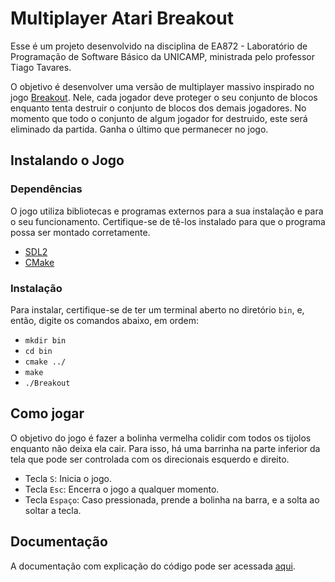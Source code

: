 # Multiplayer Atari Breakout

Esse é um projeto desenvolvido na disciplina de EA872 - Laboratório de Programação de Software Básico da UNICAMP, ministrada pelo professor Tiago Tavares.

O objetivo é desenvolver uma versão de multiplayer massivo inspirado no jogo [Breakout](https://en.wikipedia.org/wiki/Breakout_(video_game)). Nele, cada jogador deve proteger o seu conjunto de blocos enquanto tenta destruir o conjunto de blocos dos demais jogadores. No momento que todo o conjunto de algum jogador for destruido, este será eliminado da partida. Ganha o último que permanecer no jogo.

## Instalando o Jogo

### Dependências

O jogo utiliza bibliotecas e programas externos para a sua instalação e para o seu funcionamento. Certifique-se de tê-los instalado para que o programa possa ser montado corretamente.

- [SDL2](https://www.libsdl.org/download-2.0.php)
- [CMake](https://cmake.org/)

### Instalação

Para instalar, certifique-se de ter um terminal aberto no diretório ```bin```, e, então, digite os comandos abaixo, em ordem:

- ```mkdir bin```
- ```cd bin```
- ```cmake ../```
- ```make```
- ```./Breakout```

## Como jogar

O objetivo do jogo é fazer a bolinha vermelha colidir com todos os tijolos enquanto não deixa ela cair. Para isso, há uma barrinha na parte inferior da tela que pode ser controlada com os direcionais esquerdo e direito.
- Tecla ```S```: Inicia o jogo.
- Tecla ```Esc```: Encerra o jogo a qualquer momento.
- Tecla ```Espaço```: Caso pressionada, prende a bolinha na barra, e a solta ao soltar a tecla.

## Documentação

A documentação com explicação do código pode ser acessada [aqui](https://gustavosr8.github.io/DocBreakout/index.html).